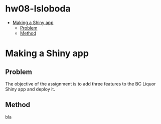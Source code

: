 hw08-lsloboda
================

-   [Making a Shiny app](#making-a-shiny-app)
    -   [Problem](#problem)
    -   [Method](#method)

Making a Shiny app
==================

Problem
-------

The objective of the assignment is to add three features to the BC Liquor Shiny app and deploy it.

Method
------

bla
